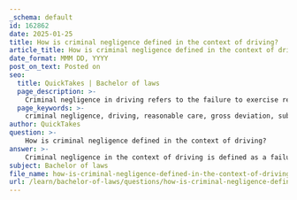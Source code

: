 ```yaml
---
_schema: default
id: 162862
date: 2025-01-25
title: How is criminal negligence defined in the context of driving?
article_title: How is criminal negligence defined in the context of driving?
date_format: MMM DD, YYYY
post_on_text: Posted on
seo:
  title: QuickTakes | Bachelor of laws
  page_description: >-
    Criminal negligence in driving refers to the failure to exercise reasonable care that results in injury or harm to others, characterized by gross deviation from the standard of care and creating substantial risks.
  page_keywords: >-
    criminal negligence, driving, reasonable care, gross deviation, substantial risk, harm, injury, texting while driving, fatal accident, reckless driving, safety, legal concept, consequences
author: QuickTakes
question: >-
    How is criminal negligence defined in the context of driving?
answer: >-
    Criminal negligence in the context of driving is defined as a failure to exercise reasonable care that results in harm or injury to another person. It is characterized by a gross deviation from the standard of care that a reasonable person would exercise in similar circumstances. This legal concept implies that the driver's actions create a substantial and unjustifiable risk of harm.\n\nFor instance, a driver who is texting while driving and subsequently causes a fatal accident may be charged with criminal negligence. Similarly, a driver who recklessly speeds through a crowded area, leading to injuries, could also face charges of criminal negligence. In both cases, the actions of the driver demonstrate a significant disregard for the safety of others, which is a key element in establishing criminal negligence.\n\nIn summary, criminal negligence in driving involves actions that not only fail to meet the expected standard of care but also pose a serious risk to the safety of others, potentially leading to severe consequences such as injury or death.
subject: Bachelor of laws
file_name: how-is-criminal-negligence-defined-in-the-context-of-driving.md
url: /learn/bachelor-of-laws/questions/how-is-criminal-negligence-defined-in-the-context-of-driving
---
```


&nbsp;